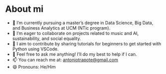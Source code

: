 # About mi

<!--
**antoniotrapote/AntonioTrapote** is a ✨ _special_ ✨ repository because its `README.md` (this file) appears on your GitHub profile.
-->
<!--
- 🔭 I’m currently working on ...
-->
- 🌱 I’m currently pursuing a master’s degree in Data Science, Big Data, and Business Analytics at UCM (NTic program).
- 👯 I’m eager to collaborate on projects related to music and AI, sustainability, and social equality.
- 🤔 I aim to contribute by sharing tutorials for beginners to get started with Python using VSCode.
- 💬 Feel free to ask me anything! I’ll do my best to help if I can.
- 📫 You can reach me at: antoniotrapote@gmail.com
- 😄 Pronouns: He/Him
<!--
- ⚡ Fun fact: ...
-->
